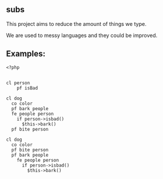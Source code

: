 ## subs


This project aims to reduce the amount of things we type.

We are used to messy languages and they could be improved.

## Examples:


```
<?php


cl person
	pf isBad

cl dog
  co color
  pf bark people
  fe people person
    if person->isbad()
      $this->bark()
  pf bite person

cl dog
  co color
  pf bite person
  pf bark people
    fe people person
      if person->isbad()
        $this->bark()

```


